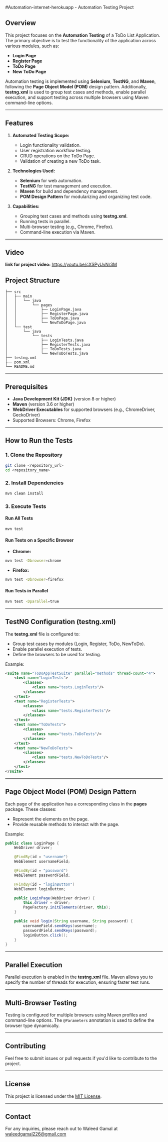 #Automation-internet-herokuapp - Automation Testing Project

## Overview
This project focuses on the **Automation Testing** of a ToDo List Application. The primary objective is to test the functionality of the application across various modules, such as:

- **Login Page**
- **Register Page**
- **ToDo Page**
- **New ToDo Page**

Automation testing is implemented using **Selenium**, **TestNG**, and **Maven**, following the **Page Object Model (POM)** design pattern. Additionally, **testng.xml** is used to group test cases and methods, enable parallel execution, and support testing across multiple browsers using Maven command-line options.

---

## Features
1. **Automated Testing Scope:**
   - Login functionality validation.
   - User registration workflow testing.
   - CRUD operations on the ToDo Page.
   - Validation of creating a new ToDo task.

2. **Technologies Used:**
   - **Selenium** for web automation.
   - **TestNG** for test management and execution.
   - **Maven** for build and dependency management.
   - **POM Design Pattern** for modularizing and organizing test code.

3. **Capabilities:**
   - Grouping test cases and methods using **testng.xml**.
   - Running tests in parallel.
   - Multi-browser testing (e.g., Chrome, Firefox).
   - Command-line execution via Maven.

---
## Video
**link for project video:** https://youtu.be/cXSPyUvNr3M

## Project Structure
```
├── src
│   ├── main
│   │   └── java
│   │       └── pages
│   │           ├── LoginPage.java
│   │           ├── RegisterPage.java
│   │           ├── ToDoPage.java
│   │           └── NewToDoPage.java
│   └── test
│       └── java
│           └── tests
│               ├── LoginTests.java
│               ├── RegisterTests.java
│               ├── ToDoTests.java
│               └── NewToDoTests.java
├── testng.xml
├── pom.xml
└── README.md
```

---

## Prerequisites
- **Java Development Kit (JDK)** (version 8 or higher)
- **Maven** (version 3.6 or higher)
- **WebDriver Executables** for supported browsers (e.g., ChromeDriver, GeckoDriver)
- Supported Browsers: Chrome, Firefox

---

## How to Run the Tests

### 1. Clone the Repository
```bash
git clone <repository_url>
cd <repository_name>
```

### 2. Install Dependencies
```bash
mvn clean install
```

### 3. Execute Tests

#### Run All Tests
```bash
mvn test
```

#### Run Tests on a Specific Browser
- **Chrome:**
```bash
mvn test -Dbrowser=chrome
```
- **Firefox:**
```bash
mvn test -Dbrowser=firefox
```

#### Run Tests in Parallel
```bash
mvn test -Dparallel=true
```

---

## TestNG Configuration (testng.xml)
The **testng.xml** file is configured to:
- Group test cases by modules (Login, Register, ToDo, NewToDo).
- Enable parallel execution of tests.
- Define the browsers to be used for testing.

Example:
```xml
<suite name="ToDoAppTestSuite" parallel="methods" thread-count="4">
    <test name="LoginTests">
        <classes>
            <class name="tests.LoginTests"/>
        </classes>
    </test>
    <test name="RegisterTests">
        <classes>
            <class name="tests.RegisterTests"/>
        </classes>
    </test>
    <test name="ToDoTests">
        <classes>
            <class name="tests.ToDoTests"/>
        </classes>
    </test>
    <test name="NewToDoTests">
        <classes>
            <class name="tests.NewToDoTests"/>
        </classes>
    </test>
</suite>
```

---

## Page Object Model (POM) Design Pattern
Each page of the application has a corresponding class in the **pages** package. These classes:
- Represent the elements on the page.
- Provide reusable methods to interact with the page.

Example:
```java
public class LoginPage {
    WebDriver driver;

    @FindBy(id = "username")
    WebElement usernameField;

    @FindBy(id = "password")
    WebElement passwordField;

    @FindBy(id = "loginButton")
    WebElement loginButton;

    public LoginPage(WebDriver driver) {
        this.driver = driver;
        PageFactory.initElements(driver, this);
    }

    public void login(String username, String password) {
        usernameField.sendKeys(username);
        passwordField.sendKeys(password);
        loginButton.click();
    }
}
```

---

## Parallel Execution
Parallel execution is enabled in the **testng.xml** file. Maven allows you to specify the number of threads for execution, ensuring faster test runs.

---

## Multi-Browser Testing
Testing is configured for multiple browsers using Maven profiles and command-line options. The `@Parameters` annotation is used to define the browser type dynamically.

---

## Contributing
Feel free to submit issues or pull requests if you'd like to contribute to the project.

---

## License
This project is licensed under the [MIT License](LICENSE).

---

## Contact
For any inquiries, please reach out to Waleed Gamal at waleedgamal226@gmail.com

